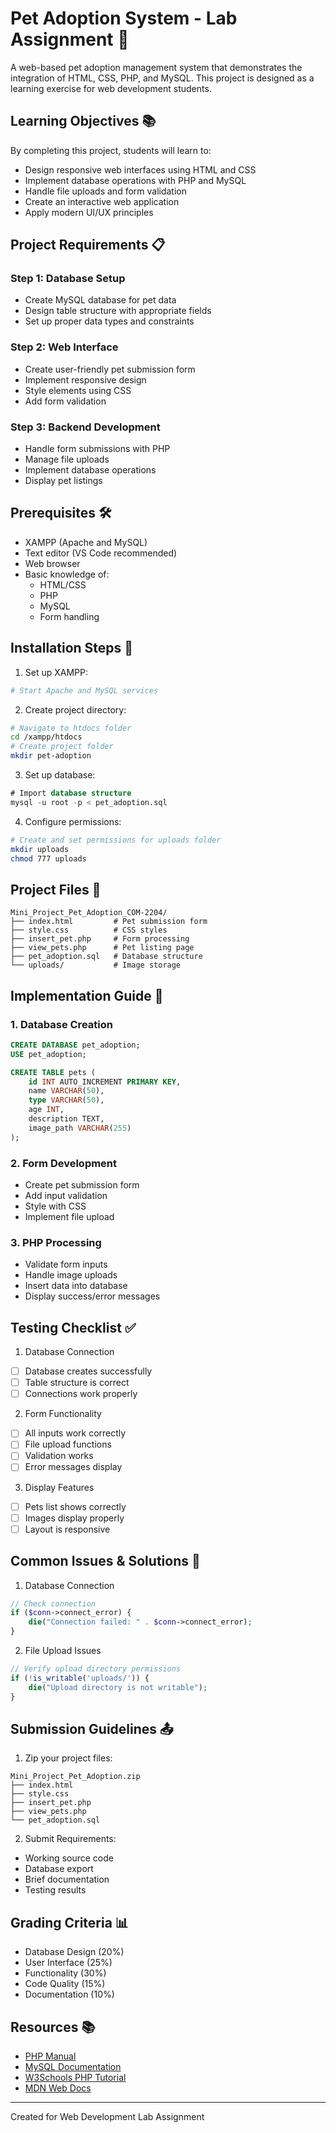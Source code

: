# Pet Adoption System - Lab Assignment 🐾

A web-based pet adoption management system that demonstrates the integration of HTML, CSS, PHP, and MySQL. This project is designed as a learning exercise for web development students.

## Learning Objectives 📚

By completing this project, students will learn to:
- Design responsive web interfaces using HTML and CSS
- Implement database operations with PHP and MySQL
- Handle file uploads and form validation
- Create an interactive web application
- Apply modern UI/UX principles

## Project Requirements 📋

### Step 1: Database Setup
- Create MySQL database for pet data
- Design table structure with appropriate fields
- Set up proper data types and constraints

### Step 2: Web Interface
- Create user-friendly pet submission form
- Implement responsive design
- Style elements using CSS
- Add form validation

### Step 3: Backend Development
- Handle form submissions with PHP
- Manage file uploads
- Implement database operations
- Display pet listings

## Prerequisites 🛠️

- XAMPP (Apache and MySQL)
- Text editor (VS Code recommended)
- Web browser
- Basic knowledge of:
  - HTML/CSS
  - PHP
  - MySQL
  - Form handling

## Installation Steps 🚀

1. Set up XAMPP:
```bash
# Start Apache and MySQL services
```

2. Create project directory:
```bash
# Navigate to htdocs folder
cd /xampp/htdocs
# Create project folder
mkdir pet-adoption
```

3. Set up database:
```sql
# Import database structure
mysql -u root -p < pet_adoption.sql
```

4. Configure permissions:
```bash
# Create and set permissions for uploads folder
mkdir uploads
chmod 777 uploads
```

## Project Files 📁

```
Mini_Project_Pet_Adoption_COM-2204/
├── index.html         # Pet submission form
├── style.css          # CSS styles
├── insert_pet.php     # Form processing
├── view_pets.php      # Pet listing page
├── pet_adoption.sql   # Database structure
└── uploads/           # Image storage
```

## Implementation Guide 📝

### 1. Database Creation
```sql
CREATE DATABASE pet_adoption;
USE pet_adoption;

CREATE TABLE pets (
    id INT AUTO_INCREMENT PRIMARY KEY,
    name VARCHAR(50),
    type VARCHAR(50),
    age INT,
    description TEXT,
    image_path VARCHAR(255)
);
```

### 2. Form Development
- Create pet submission form
- Add input validation
- Style with CSS
- Implement file upload

### 3. PHP Processing
- Validate form inputs
- Handle image uploads
- Insert data into database
- Display success/error messages

## Testing Checklist ✅

1. Database Connection
- [ ] Database creates successfully
- [ ] Table structure is correct
- [ ] Connections work properly

2. Form Functionality
- [ ] All inputs work correctly
- [ ] File upload functions
- [ ] Validation works
- [ ] Error messages display

3. Display Features
- [ ] Pets list shows correctly
- [ ] Images display properly
- [ ] Layout is responsive

## Common Issues & Solutions 🔧

1. Database Connection
```php
// Check connection
if ($conn->connect_error) {
    die("Connection failed: " . $conn->connect_error);
}
```

2. File Upload Issues
```php
// Verify upload directory permissions
if (!is_writable('uploads/')) {
    die("Upload directory is not writable");
}
```

## Submission Guidelines 📤

1. Zip your project files:
```
Mini_Project_Pet_Adoption.zip
├── index.html
├── style.css
├── insert_pet.php
├── view_pets.php
└── pet_adoption.sql
```

2. Submit Requirements:
- Working source code
- Database export
- Brief documentation
- Testing results

## Grading Criteria 📊

- Database Design (20%)
- User Interface (25%)
- Functionality (30%)
- Code Quality (15%)
- Documentation (10%)

## Resources 📚

- [PHP Manual](https://www.php.net/manual/en/)
- [MySQL Documentation](https://dev.mysql.com/doc/)
- [W3Schools PHP Tutorial](https://www.w3schools.com/php/)
- [MDN Web Docs](https://developer.mozilla.org/)

---
Created for Web Development Lab Assignment

